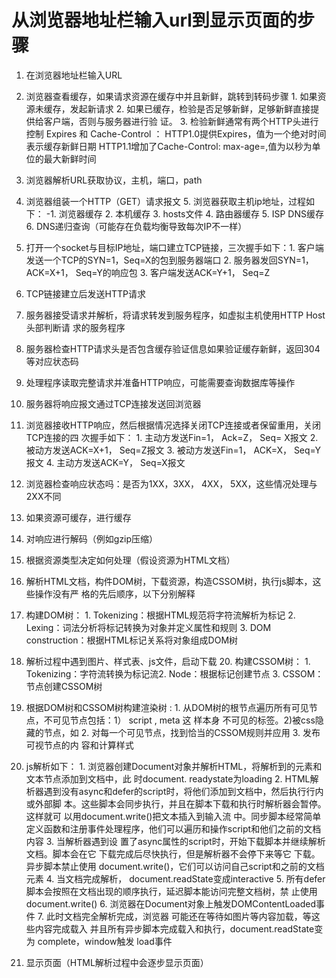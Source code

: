 # 从浏览器地址栏输⼊url到显示⻚⾯的步骤

1. 在浏览器地址栏输⼊URL 
2. 浏览器查看缓存，如果请求资源在缓存中并且新鲜，跳转到转码步骤 1. 如果资源未缓存，发起新请求 2. 如果已缓存，检验是否⾜够新鲜，⾜够新鲜直接提供给客户端，否则与服务器进⾏验 证。 3. 检验新鲜通常有两个HTTP头进⾏控制 Expires 和 Cache-Control ： HTTP1.0提供Expires，值为⼀个绝对时间表示缓存新鲜⽇期 HTTP1.1增加了Cache-Control: max-age=,值为以秒为单位的最⼤新鲜时间
3. 浏览器解析URL获取协议，主机，端⼝，path 
4. 浏览器组装⼀个HTTP（GET）请求报⽂ 5. 浏览器获取主机ip地址，过程如下：
   -1. 浏览器缓存 2. 本机缓存 3. hosts⽂件 4. 路由器缓存 5. ISP DNS缓存 6. DNS递归查询（可能存在负载均衡导致每次IP不⼀样） 
6. 打开⼀个socket与⽬标IP地址，端⼝建⽴TCP链接，三次握⼿如下：1. 客户端发送⼀个TCP的SYN=1，Seq=X的包到服务器端⼝ 2. 服务器发回SYN=1， ACK=X+1， Seq=Y的响应包 3. 客户端发送ACK=Y+1， Seq=Z 
7. TCP链接建⽴后发送HTTP请求 
8. 服务器接受请求并解析，将请求转发到服务程序，如虚拟主机使⽤HTTP Host头部判断请 求的服务程序 
9. 服务器检查HTTP请求头是否包含缓存验证信息如果验证缓存新鲜，返回304等对应状态码 
10. 处理程序读取完整请求并准备HTTP响应，可能需要查询数据库等操作 
11. 服务器将响应报⽂通过TCP连接发送回浏览器 
12. 浏览器接收HTTP响应，然后根据情况选择关闭TCP连接或者保留重⽤，关闭TCP连接的四 次握⼿如下： 1. 主动⽅发送Fin=1， Ack=Z， Seq= X报⽂ 2. 被动⽅发送ACK=X+1， Seq=Z报⽂ 3. 被动⽅发送Fin=1， ACK=X， Seq=Y报⽂ 4. 主动⽅发送ACK=Y， Seq=X报⽂ 
13. 浏览器检查响应状态吗：是否为1XX，3XX， 4XX， 5XX，这些情况处理与2XX不同 
14. 如果资源可缓存，进⾏缓存 
15. 对响应进⾏解码（例如gzip压缩） 
16. 根据资源类型决定如何处理（假设资源为HTML⽂档） 
17. 解析HTML⽂档，构件DOM树，下载资源，构造CSSOM树，执⾏js脚本，这些操作没有严 格的先后顺序，以下分别解释
18. 构建DOM树： 1. Tokenizing：根据HTML规范将字符流解析为标记 2. Lexing：词法分析将标记转换为对象并定义属性和规则 3. DOM construction：根据HTML标记关系将对象组成DOM树 
19. 解析过程中遇到图⽚、样式表、js⽂件，启动下载 20. 构建CSSOM树： 1. Tokenizing：字符流转换为标记流2. Node：根据标记创建节点 3. CSSOM：节点创建CSSOM树 
21. 根据DOM树和CSSOM树构建渲染树 : 1. 从DOM树的根节点遍历所有可⻅节点，不可⻅节点包括：1） script , meta 这
样本身 不可⻅的标签。2)被css隐藏的节点，如 2. 对每⼀个可⻅节点，找到恰当的CSSOM规则并应⽤ 3. 发布可视节点的内
容和计算样式 
22. js解析如下： 1. 浏览器创建Document对象并解析HTML，将解析到的元素和⽂本节点添加到⽂档中，此 时document.
readystate为loading 2. HTML解析器遇到没有async和defer的script时，将他们添加到⽂档中，然后执⾏⾏内 或外部脚
本。这些脚本会同步执⾏，并且在脚本下载和执⾏时解析器会暂停。这样就可 以⽤document.write()把⽂本插⼊到输⼊流
中。同步脚本经常简单定义函数和注册事件处理程序，他们可以遍历和操作script和他们之前的⽂档内容 3. 当解析器遇到设
置了async属性的script时，开始下载脚本并继续解析⽂档。脚本会在它 下载完成后尽快执⾏，但是解析器不会停下来等它
下载。异步脚本禁⽌使⽤ document.write()，它们可以访问⾃⼰script和之前的⽂档元素 4. 当⽂档完成解析，
document.readState变成interactive 5. 所有defer脚本会按照在⽂档出现的顺序执⾏，延迟脚本能访问完整⽂档树，禁
⽌使⽤ document.write() 6. 浏览器在Document对象上触发DOMContentLoaded事件 7. 此时⽂档完全解析完成，浏览器
可能还在等待如图⽚等内容加载，等这些内容完成载⼊ 并且所有异步脚本完成载⼊和执⾏，document.readState变为
complete，window触发 load事件

23. 显示⻚⾯（HTML解析过程中会逐步显示⻚⾯）